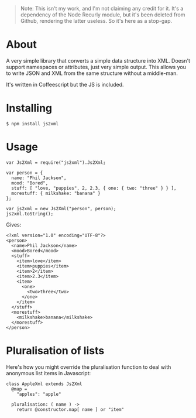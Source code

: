 > Note: This isn't my work, and I'm not claiming any credit for it. It's a dependency of the Node Recurly module, but it's been deleted from Github, rendering the latter useless. So it's here as a stop-gap.


# About

A very simple library that converts a simple data structure into
XML. Doesn't support namespaces or attributes, just very simple
output. This allows you to write JSON and XML from the same structure
without a middle-man.

It's written in Coffeescript but the JS is included.

# Installing

    $ npm install js2xml

# Usage

    var Js2Xml = require("js2xml").Js2Xml;

    var person = {
      name: "Phil Jackson",
      mood: "Bored",
      stuff: [ "love, "puppies", 2, 2.3, { one: { two: "three" } } ],
      morestuff: { milkshake: "banana" }
    };

    var js2xml = new Js2Xml("person", person);
    js2xml.toString();

Gives:

    <?xml version="1.0" encoding="UTF-8"?>
    <person>
      <name>Phil Jackson</name>
      <mood>Bored</mood>
      <stuff>
        <item>love</item>
        <item>puppies</item>
        <item>2</item>
        <item>2.3</item>
        <item>
          <one>
            <two>three</two>
          </one>
        </item>
      </stuff>
      <morestuff>
        <milkshake>banana</milkshake>
      </morestuff>
    </person>

# Pluralisation of lists

Here's how you might override the pluralisation function to deal with
anonymous list items in Javascript:

    class AppleXml extends Js2Xml
      @map =
        "apples": "apple"

      pluralisation: ( name ) ->
        return @constructor.map[ name ] or "item"
